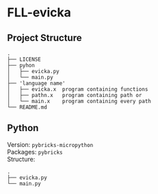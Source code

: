 # FLL-evicka

## Project Structure
```
.
├── LICENSE
├── pyhon
│   ├── evicka.py
│   └── main.py
├── 'language name'
│   ├── evicka.x  program containing functions
│   ├── pathn.x   program containing path or
│   └── main.x    program containing every path
└── README.md
```
## Python
Version: ```pybricks-micropython``` <br>
Packages: ```pybricks``` <br>
Structure: 
```
.
├── evicka.py 
└── main.py
```
